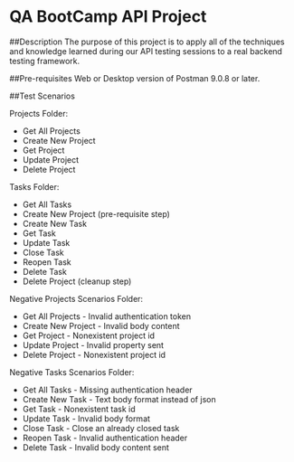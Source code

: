 # QA BootCamp API Project

##Description
The purpose of this project is to apply all of the techniques and knowledge learned during our API testing sessions to a real backend testing framework.

##Pre-requisites
Web or Desktop version of Postman 9.0.8 or later.

##Test Scenarios

Projects Folder:

- Get All Projects
- Create New Project
- Get Project
- Update Project
- Delete Project

Tasks Folder:

- Get All Tasks
- Create New Project (pre-requisite step)
- Create New Task
- Get Task
- Update Task
- Close Task
- Reopen Task
- Delete Task
- Delete Project (cleanup step)

Negative Projects Scenarios Folder:

- Get All Projects - Invalid authentication token
- Create New Project - Invalid body content
- Get Project - Nonexistent project id
- Update Project - Invalid property sent
- Delete Project - Nonexistent project id

Negative Tasks Scenarios Folder:

- Get All Tasks - Missing authentication header
- Create New Task - Text body format instead of json
- Get Task - Nonexistent task id
- Update Task - Invalid body format
- Close Task - Close an already closed task
- Reopen Task - Invalid authentication header
- Delete Task - Invalid body content sent
